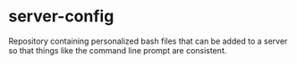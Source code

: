 # server-config

Repository containing personalized bash files that can be added to a server so that things like the command line prompt are consistent.
